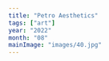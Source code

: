 ```yaml
---
title: "Petro Aesthetics"
tags: ["art"]
year: "2022"
month: "08"
mainImage: "images/40.jpg"
---
```

